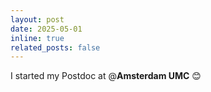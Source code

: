 ```yaml
---
layout: post
date: 2025-05-01
inline: true
related_posts: false
---
```


I started my Postdoc at @**Amsterdam UMC** 😊
